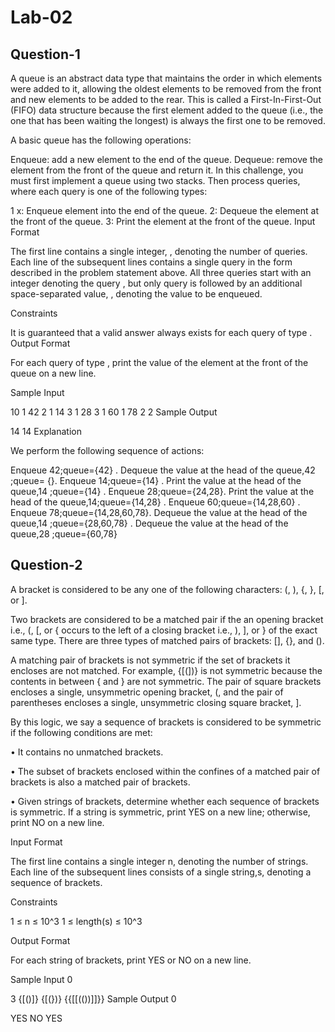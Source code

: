 # Lab-02

## Question-1

A queue is an abstract data type that maintains the order in which elements were added to it, allowing the oldest elements to be removed from the front and new elements to be added to the rear. This is called a First-In-First-Out (FIFO) data structure because the first element added to the queue (i.e., the one that has been waiting the longest) is always the first one to be removed.

A basic queue has the following operations:

Enqueue: add a new element to the end of the queue.
Dequeue: remove the element from the front of the queue and return it.
In this challenge, you must first implement a queue using two stacks. Then process  queries, where each query is one of the following  types:

1 x: Enqueue element  into the end of the queue.
2: Dequeue the element at the front of the queue.
3: Print the element at the front of the queue.
Input Format

The first line contains a single integer, , denoting the number of queries. 
Each line  of the  subsequent lines contains a single query in the form described in the problem statement above. All three queries start with an integer denoting the query , but only query  is followed by an additional space-separated value, , denoting the value to be enqueued.

Constraints

It is guaranteed that a valid answer always exists for each query of type .
Output Format

For each query of type , print the value of the element at the front of the queue on a new line.

Sample Input

10
1 42
2
1 14
3
1 28
3
1 60
1 78
2
2
Sample Output

14
14
Explanation

We perform the following sequence of actions:

Enqueue 42;queue={42} .
Dequeue the value at the head of the queue,42 ;queue= {}.
Enqueue 14;queue={14} .
Print the value at the head of the queue,14 ;queue={14} .
Enqueue 28;queue={24,28}.
Print the value at the head of the queue,14;queue={14,28} .
Enqueue 60;queue={14,28,60} .
Enqueue 78;queue={14,28,60,78}.
Dequeue the value at the head of the queue,14 ;queue={28,60,78} .
Dequeue the value at the head of the queue,28 ;queue={60,78} 

## Question-2

A bracket is considered to be any one of the following characters: (, ), {, }, [, or ].

Two brackets are considered to be a matched pair if the an opening bracket i.e., (, [, or { occurs to the left of a closing bracket i.e., ), ], or } of the exact same type. There are three types of matched pairs of brackets: [], {}, and ().

A matching pair of brackets is not symmetric if the set of brackets it encloses are not matched. For example, {[(])} is not symmetric because the contents in between { and } are not symmetric. The pair of square brackets encloses a single, unsymmetric opening bracket, (, and the pair of parentheses encloses a single, unsymmetric closing square bracket, ].

By this logic, we say a sequence of brackets is considered to be symmetric if the following conditions are met:

• It contains no unmatched brackets.

• The subset of brackets enclosed within the confines of a matched pair of brackets is also a matched pair of brackets.

• Given strings of brackets, determine whether each sequence of brackets is symmetric. If a string is symmetric, print YES on a new line; otherwise, print NO on a new line.

Input Format

The first line contains a single integer n, denoting the number of strings. Each line of the subsequent lines consists of a single string,s, denoting a sequence of brackets.

Constraints

1 ≤ n ≤ 10^3 1 ≤ length(s) ≤ 10^3

Output Format

For each string of brackets, print YES or NO on a new line.

Sample Input 0

3
{[()]}
{[(})}
{{[[(())]]}}
Sample Output 0

YES
NO
YES
